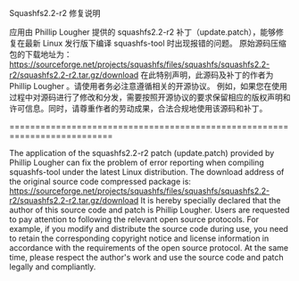 Squashfs2.2-r2 修复说明

应用由 Phillip Lougher 提供的 squashfs2.2-r2 补丁（update.patch），能够修复在最新 Linux 发行版下编译 squashfs-tool 时出现报错的问题。
原始源码压缩包的下载地址为：https://sourceforge.net/projects/squashfs/files/squashfs/squashfs2.2-r2/squashfs2.2-r2.tar.gz/download
在此特别声明，此源码及补丁的作者为 Phillip Lougher 。请使用者务必注意遵循相关的开源协议。
例如，如果您在使用过程中对源码进行了修改和分发，需要按照开源协议的要求保留相应的版权声明和许可信息。同时，请尊重作者的劳动成果，合法合规地使用该源码和补丁。


==========================================================================

The application of the squashfs2.2-r2 patch (update.patch) provided by Phillip Lougher can fix the problem of error reporting when compiling squashfs-tool under the latest Linux distribution.
The download address of the original source code compressed package is: https://sourceforge.net/projects/squashfs/files/squashfs/squashfs2.2-r2/squashfs2.2-r2.tar.gz/download
It is hereby specially declared that the author of this source code and patch is Phillip Lougher. Users are requested to pay attention to following the relevant open source protocols.
For example, if you modify and distribute the source code during use, you need to retain the corresponding copyright notice and license information in accordance with the requirements of the open source protocol. At the same time, please respect the author's work and use the source code and patch legally and compliantly.
